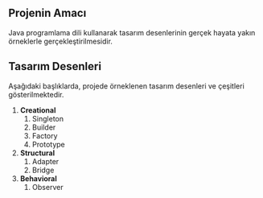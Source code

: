 ## Projenin Amacı

Java programlama dili kullanarak tasarım desenlerinin gerçek hayata yakın örneklerle gerçekleştirilmesidir.

## Tasarım Desenleri

Aşağıdaki başlıklarda, projede örneklenen tasarım desenleri ve çeşitleri gösterilmektedir.

1. **Creational**
     1. Singleton
     2. Builder
     3. Factory
     4. Prototype
2. **Structural**
    1. Adapter
    2. Bridge
3. **Behavioral**
	1. Observer 

